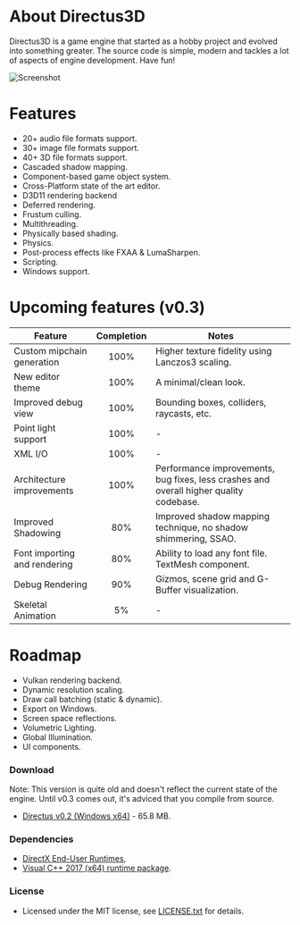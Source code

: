 # About Directus3D
Directus3D is a game engine that started as a hobby project and evolved into something greater.
The source code is simple, modern and tackles a lot of aspects of engine development. Have fun!

![Screenshot](https://raw.githubusercontent.com/PanosK92/Directus3D/master/Runtime/Assets/screenshot-v0.3_preview.png)

# Features
- 20+ audio file formats support.
- 30+ image file formats support.
- 40+ 3D file formats support.
- Cascaded shadow mapping.
- Component-based game object system.
- Cross-Platform state of the art editor.
- D3D11 rendering backend
- Deferred rendering.
- Frustum culling.
- Multithreading.
- Physically based shading.
- Physics.
- Post-process effects like FXAA & LumaSharpen.
- Scripting.
- Windows support.

# Upcoming features (v0.3)
Feature       		            | Completion | Notes 
------------- 		            | :--: | -
Custom mipchain generation 		| 100% | Higher texture fidelity using Lanczos3 scaling.
New editor theme                | 100% | A minimal/clean look.
Improved debug view             | 100% | Bounding boxes, colliders, raycasts, etc.
Point light support             | 100% | -
XML I/O                         | 100% | -
Architecture improvements       | 100% | Performance improvements, bug fixes, less crashes and overall higher quality codebase.
Improved Shadowing         		| 80% | Improved shadow mapping technique, no shadow shimmering, SSAO.
Font importing and rendering    | 80% | Ability to load any font file. TextMesh component.
Debug Rendering    				| 90% | Gizmos, scene grid and G-Buffer visualization.
Skeletal Animation			    | 5% | -

# Roadmap
- Vulkan rendering backend.
- Dynamic resolution scaling.
- Draw call batching (static & dynamic).
- Export on Windows.
- Screen space reflections.
- Volumetric Lighting.
- Global Illumination.
- UI components.

### Download
Note: This version is quite old and doesn't reflect the current state of the engine. Until v0.3 comes out, it's adviced that you compile from source.
- [Directus v0.2 (Windows x64)](https://onedrive.live.com/download?cid=96760D43099D7718&resid=96760D43099D7718%21130409&authkey=AEEN_tM_7MOzWzc) - 65.8 MB.

### Dependencies
- [DirectX End-User Runtimes](https://www.microsoft.com/en-us/download/details.aspx?id=8109), 
- [Visual C++ 2017 (x64) runtime package](https://go.microsoft.com/fwlink/?LinkId=746572).

### License
- Licensed under the MIT license, see [LICENSE.txt](https://github.com/PanosK92/Directus3D/blob/master/LICENSE.txt) for details.
